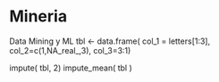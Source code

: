 # Mineria
Data Mining y ML
tbl <- data.frame( col_1 = letters[1:3], col_2=c(1,NA_real_,3), col_3=3:1)
 
impute( tbl, 2) 
impute_mean( tbl )